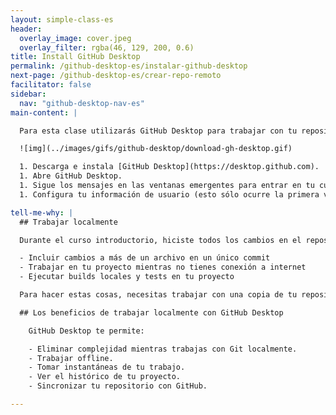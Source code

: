 ```yaml
---
layout: simple-class-es
header:
  overlay_image: cover.jpeg
  overlay_filter: rgba(46, 129, 200, 0.6)
title: Install GitHub Desktop
permalink: /github-desktop-es/instalar-github-desktop
next-page: /github-desktop-es/crear-repo-remoto
facilitator: false
sidebar:
  nav: "github-desktop-nav-es"
main-content: |

  Para esta clase utilizarás GitHub Desktop para trabajar con tu repositorio GitHub.

  ![img](../images/gifs/github-desktop/download-gh-desktop.gif)

  1. Descarga e instala [GitHub Desktop](https://desktop.github.com).
  1. Abre GitHub Desktop.
  1. Sigue los mensajes en las ventanas emergentes para entrar en tu cuenta.
  1. Configura tu información de usuario (esto sólo ocurre la primera vez que ejecutas el programa).

tell-me-why: |
  ## Trabajar localmente

  Durante el curso introductorio, hiciste todos los cambios en el repositorio de la clase directamente en GitHub.com. Hacer los cambios en la interfaz web funciona bien, pero en algún momento necesitarás hacer cambios más complejos o trabajar en tu proyecto de maneras que no son posibles a través de la interfaz web. Por ejemplo, podrías querer:

  - Incluir cambios a más de un archivo en un único commit
  - Trabajar en tu proyecto mientras no tienes conexión a internet
  - Ejecutar builds locales y tests en tu proyecto

  Para hacer estas cosas, necesitas trabajar con una copia de tu repositorio localmente, en tu ordenador.

  ## Los beneficios de trabajar localmente con GitHub Desktop

    GitHub Desktop te permite:

    - Eliminar complejidad mientras trabajas con Git localmente.
    - Trabajar offline.
    - Tomar instantáneas de tu trabajo.
    - Ver el histórico de tu proyecto.
    - Sincronizar tu repositorio con GitHub.

---
```

